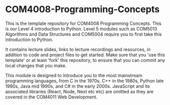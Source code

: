 # COM4008-Programming-Concepts
This is the template repository for COM4008 Programming Concepts. This is our Level 4 introduction to Python. 
Level 5 modules such as COM5013 Algorithms and Data Structures and COM5004 require you to first take this introduction to Python.

It contains lecture slides, links to lecture recordings and resources, in addition to code and project files to get started. 
Make sure that you 'use this template' or at least 'fork' this repository, to ensure that you can commit any local changes that you make. 

This module is designed to introduce you to the most mainstream programming languages, from C in the 1970s, C++ in the 1980s, Python late 1980s, Java mid 1990s, and C# in the early 2000s. JavaScript and its associated libraries (React, Node, Next etc etc) are omitted as they are covered in the COM4011 Web Development. 
